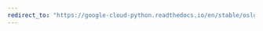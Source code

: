 ```yaml
---
redirect_to: "https://google-cloud-python.readthedocs.io/en/stable/oslogin/gapic/v1/types.html"
---
```

